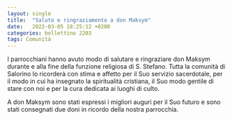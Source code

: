 ```yaml
---
layout: single
title:  "Saluto e ringraziamento a don Maksym"
date:   2022-03-05 18:25:12 +0200
categories: bollettino 2203
tags: Comunità
---
```



I parrocchiani hanno avuto modo di salutare e ringraziare don Maksym durante e alla fine della funzione religiosa di S. Stefano. Tutta la comunità di Salorino lo ricorderà con stima e affetto per il Suo servizio sacerdotale, per il modo in cui ha insegnato la spiritualità cristiana, il Suo modo gentile di stare con noi e per la cura dedicata ai luoghi di culto.

A don Maksym sono stati espressi i migliori auguri per il Suo futuro e sono stati consegnati due doni in ricordo della nostra parrocchia.


